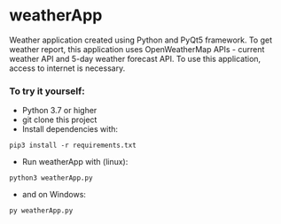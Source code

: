 # weatherApp
Weather application created using Python and PyQt5 framework. To get weather report, this application uses OpenWeatherMap APIs - current weather API and 5-day weather forecast API. To use this application, access to internet is necessary.


### To try it yourself:

- Python 3.7 or higher
- git clone this project
- Install dependencies with:

```
pip3 install -r requirements.txt
```
- Run weatherApp with (linux):
```
python3 weatherApp.py
```
- and on Windows:
```
py weatherApp.py
```
